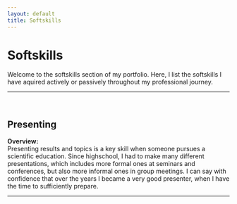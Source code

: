 ```yaml
---
layout: default
title: Softskills
---
```

# Softskills

Welcome to the softskills section of my portfolio. Here, I list the softskills I have aquired actively or passively throughout my professional journey. 


---
<br>

## Presenting

**Overview:**  
Presenting results and topics is a key skill when someone pursues a scientific 
education. Since highschool, I had to make many different presentations, which 
includes more formal ones at seminars and conferences, but also more informal 
ones in group meetings. I can say with confidence that over the years I 
became a very good presenter, when I have the time to sufficiently prepare.


---
<br>




